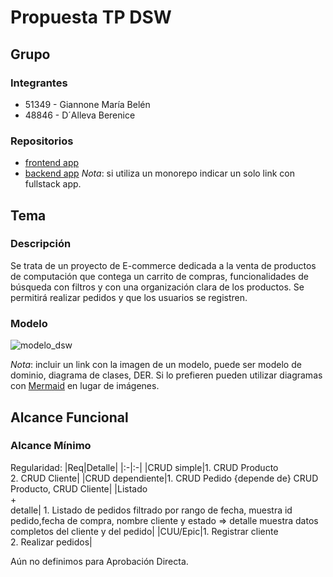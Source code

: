 # Propuesta TP DSW

## Grupo

### Integrantes

- 51349 - Giannone María Belén
- 48846 - D´Alleva Berenice

### Repositorios

- [frontend app](http://hyperlinkToGihubOrGitlab)
- [backend app](http://hyperlinkToGihubOrGitlab)
  _Nota_: si utiliza un monorepo indicar un solo link con fullstack app.

## Tema

### Descripción

Se trata de un proyecto de E-commerce dedicada a la venta de productos de computación que contega un carrito de compras, funcionalidades de búsqueda con filtros y con una organización clara de los productos. Se permitirá realizar pedidos y que los usuarios se registren.

### Modelo

![modelo_dsw](https://github.com/user-attachments/assets/1b3095b0-00a2-4b50-9815-3840de6109ee)


_Nota_: incluir un link con la imagen de un modelo, puede ser modelo de dominio, diagrama de clases, DER. Si lo prefieren pueden utilizar diagramas con [Mermaid](https://mermaid.js.org) en lugar de imágenes.

## Alcance Funcional

### Alcance Mínimo

Regularidad:
|Req|Detalle|
|:-|:-|
|CRUD simple|1. CRUD Producto<br>2. CRUD Cliente|
|CRUD dependiente|1. CRUD Pedido {depende de} CRUD Producto, CRUD Cliente|
|Listado<br>+<br>detalle| 1. Listado de pedidos filtrado por rango de fecha, muestra id pedido,fecha de compra, nombre cliente y estado => detalle muestra datos completos del cliente y del pedido|
|CUU/Epic|1. Registrar cliente<br>2. Realizar pedidos|

Aún no definimos para Aprobación Directa.
